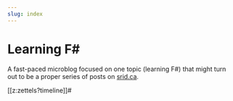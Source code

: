 ```yaml
---
slug: index
---
```


# Learning F#

A fast-paced microblog focused on one topic (learning F#) that might turn out to be a proper series of posts on [srid.ca](https://www.srid.ca).

[[z:zettels?timeline]]#
